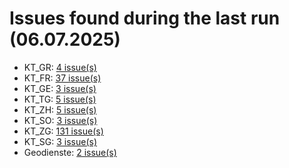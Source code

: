 # Issues found during the last run (06.07.2025)

- KT_GR: [4 issue(s)](tools/KT_GR_errors.csv)
- KT_FR: [37 issue(s)](tools/KT_FR_errors.csv)
- KT_GE: [3 issue(s)](tools/KT_GE_errors.csv)
- KT_TG: [5 issue(s)](tools/KT_TG_errors.csv)
- KT_ZH: [5 issue(s)](tools/KT_ZH_errors.csv)
- KT_SO: [3 issue(s)](tools/KT_SO_errors.csv)
- KT_ZG: [131 issue(s)](tools/KT_ZG_errors.csv)
- KT_SG: [3 issue(s)](tools/KT_SG_errors.csv)
- Geodienste: [2 issue(s)](tools/Geodienste_errors.csv)
